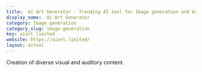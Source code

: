 ```yaml
---
title:  Ai Art Generator - Trending AI tool for Image generation and best alternatives
display_name:  Ai Art Generator
category: Image generation
category_slug: image-generation
key: aiart_limited
website: https://aiart.limited/
layout: aitool
---
```


Creation of diverse visual and auditory content.
